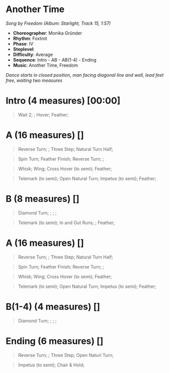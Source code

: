 # Another Time
*Song by Freedom (Album: Starlight, Track 15, 1:57)*
 
* **Choreographer**: Monika Gründer
* **Rhythm**: Foxtrot
* **Phase**: IV
* **Steplevel**: 
* **Difficulty**: Average
* **Sequence**: Intro - AB - AB(1-4) - Ending
* **Music**: Another Time, Freedom
 
*Dance starts in closed position, man facing diagonal line and wall, lead feet free, waiting two measures*
 
# Intro (4 measures) [00:00]

> Wait 2; ; Hover; Feather;

# A (16 measures) []

> Reverse Turn; ; Three Step; Natural Turn Half;

> Spin Turn; Feather Finish; Reverse Turn; ;

> Whisk; Wing; Cross Hover (to semi); Feather;

> Telemark (to semi); Open Natural Turn; Impetus (to semi); Feather;

# B (8 measures) []

> Diamond Turn; ; ; ;

> Telemark (to semi); In and Out Runs; ; Feather;

# A (16 measures) []

> Reverse Turn; ; Three Step; Natural Turn Half;

> Spin Turn; Feather Finish; Reverse Turn; ;

> Whisk; Wing; Cross Hover (to semi); Feather;

> Telemark (to semi); Open Natural Turn; Impetus (to semi); Feather;

# B(1-4) (4 measures) []

> Diamond Turn; ; ; ;

# Ending (6 measures) []

> Reverse Turn; ; Three Step; Open Naturl Turn;

> Impetus (to semi); Chair & Hold;